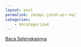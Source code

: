 ```yaml
---
layout: post
permalink: /mimpi-jatuh-air-ke/
categories:
    - Uncategorized
---
```


[Baca Selengkapnya](/06)